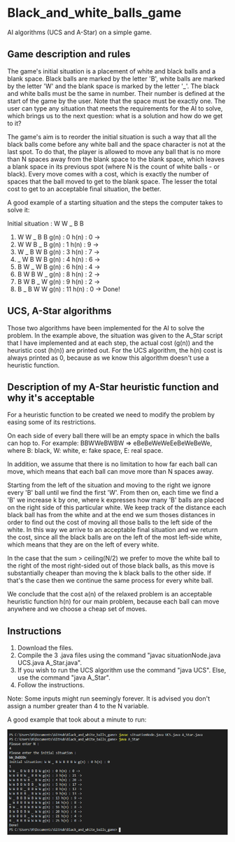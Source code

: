 # Black_and_white_balls_game
 AI algorithms (UCS and A-Star) on a simple game.

## Game description and rules

The game's initial situation is a placement of white and black balls and a blank space. Black balls are marked by the letter 'B', white balls are marked by the letter 'W' and the blank space is marked by the letter '_'. The black and white balls must be the same in number. Their number is defined at the start of the game by the user. Note that the space must be exactly one. The user can type any situation that meets the requirements for the AI to solve, which brings us to the next question: what is a solution and how do we get to it?

The game's aim is to reorder the initial situation is such a way that all the black balls come before any white ball and the space character is not at the last spot. To do that, the player is allowed to move any ball that is no more than N spaces away from the blank space to the blank space, which leaves a blank space in its previous spot (where N is the count of white balls - or black). Every move comes with a cost, which is exactly the number of spaces that the ball moved to get to the blank space. The lesser the total cost to get to an acceptable final situation, the better.

A good example of a starting situation and the steps the computer takes to solve it:

Initial situation : W W _ B B

1. W W _ B B g(n) : 0 h(n) : 0 ->
2. W W B _ B g(n) : 1 h(n) : 9 ->
3. W _ B W B g(n) : 3 h(n) : 7 ->
4. _ W B W B g(n) : 4 h(n) : 6 ->
5. B W _ W B g(n) : 6 h(n) : 4 ->
6. B W B W _ g(n) : 8 h(n) : 2 ->
7. B W B _ W g(n) : 9 h(n) : 2 ->
8. B _ B W W g(n) : 11 h(n) : 0 ->
Done!

## UCS, A-Star algorithms

Those two algorithms have been implemented for the AI to solve the problem. In the example above, the situation was given to the A_Star script that I have implemented and at each step, the actual cost (g(n)) and the heuristic cost (h(n)) are printed out. For the UCS algorithm, the h(n) cost is always printed as 0, because as we know this algorithm doesn't use a heuristic function.

## Description of my A-Star heuristic function and why it's acceptable

For a heuristic function to be created we need to modify the problem by easing some of its restrictions.

On each side of every ball there will be an empty space in which the balls can hop to. For example:  BBWWeBWBW => eBeBeWeWeEeBeWeBeWe, where B: black, W: white, e: fake space, E: real space.

In addition, we assume that there is no limitation to how far each ball can move, which means that each ball can move more than N spaces away.

Starting from the left of the situation and moving to the right we ignore every 'B' ball until we find the first 'W'. From then on, each time we find a 'B' we increase k by one, where k expresses how many 'B' balls are placed on the right side of this particular white. We keep track of the distance each black ball has from the white and at the end we sum thoses distances in order to find out the cost of moving all those balls to the left side of the white. In this way we arrive to an acceptable final situation and we return the cost, since all the black balls are on the left of the most left-side white, which means that they are on the left of every white.

 In the case that the sum > ceiling(N/2) we prefer to move the white ball to the right of the most right-sided out of those black balls, as this move is substantially cheaper than moving the k black balls to the other side. If that's the case then we continue the same process for every white ball.

 We conclude that the cost a(n) of the relaxed problem is an acceptable heuristic function h(n) for our main problem, because each ball can move anywhere and we choose a cheap set of moves.

 ## Instructions

1. Download the files.
2. Compile the 3 .java files using the command "javac situationNode.java UCS.java A_Star.java".
3. If you wish to run the UCS algorithm use the command "java UCS". Else, use the command "java A_Star".
4. Follow the instructions.

Note: Some inputs might run seemingly forever. It is advised you don't assign a number greater than 4 to the N variable.

A good example that took about a minute to run:

![alt text](Example.png)
